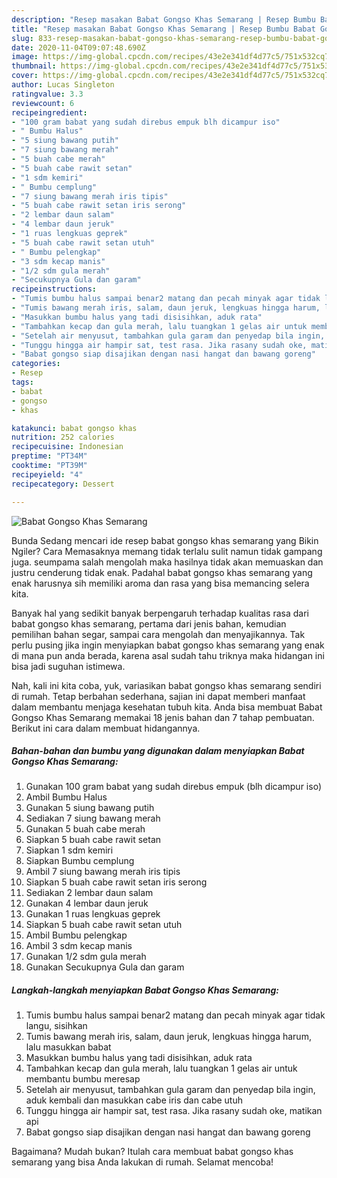 ```yaml
---
description: "Resep masakan Babat Gongso Khas Semarang | Resep Bumbu Babat Gongso Khas Semarang Yang Enak Banget"
title: "Resep masakan Babat Gongso Khas Semarang | Resep Bumbu Babat Gongso Khas Semarang Yang Enak Banget"
slug: 833-resep-masakan-babat-gongso-khas-semarang-resep-bumbu-babat-gongso-khas-semarang-yang-enak-banget
date: 2020-11-04T09:07:48.690Z
image: https://img-global.cpcdn.com/recipes/43e2e341df4d77c5/751x532cq70/babat-gongso-khas-semarang-foto-resep-utama.jpg
thumbnail: https://img-global.cpcdn.com/recipes/43e2e341df4d77c5/751x532cq70/babat-gongso-khas-semarang-foto-resep-utama.jpg
cover: https://img-global.cpcdn.com/recipes/43e2e341df4d77c5/751x532cq70/babat-gongso-khas-semarang-foto-resep-utama.jpg
author: Lucas Singleton
ratingvalue: 3.3
reviewcount: 6
recipeingredient:
- "100 gram babat yang sudah direbus empuk blh dicampur iso"
- " Bumbu Halus"
- "5 siung bawang putih"
- "7 siung bawang merah"
- "5 buah cabe merah"
- "5 buah cabe rawit setan"
- "1 sdm kemiri"
- " Bumbu cemplung"
- "7 siung bawang merah iris tipis"
- "5 buah cabe rawit setan iris serong"
- "2 lembar daun salam"
- "4 lembar daun jeruk"
- "1 ruas lengkuas geprek"
- "5 buah cabe rawit setan utuh"
- " Bumbu pelengkap"
- "3 sdm kecap manis"
- "1/2 sdm gula merah"
- "Secukupnya Gula dan garam"
recipeinstructions:
- "Tumis bumbu halus sampai benar2 matang dan pecah minyak agar tidak langu, sisihkan"
- "Tumis bawang merah iris, salam, daun jeruk, lengkuas hingga harum, lalu masukkan babat"
- "Masukkan bumbu halus yang tadi disisihkan, aduk rata"
- "Tambahkan kecap dan gula merah, lalu tuangkan 1 gelas air untuk membantu bumbu meresap"
- "Setelah air menyusut, tambahkan gula garam dan penyedap bila ingin, aduk kembali dan masukkan cabe iris dan cabe utuh"
- "Tunggu hingga air hampir sat, test rasa. Jika rasany sudah oke, matikan api"
- "Babat gongso siap disajikan dengan nasi hangat dan bawang goreng"
categories:
- Resep
tags:
- babat
- gongso
- khas

katakunci: babat gongso khas 
nutrition: 252 calories
recipecuisine: Indonesian
preptime: "PT34M"
cooktime: "PT39M"
recipeyield: "4"
recipecategory: Dessert

---
```



![Babat Gongso Khas Semarang](https://img-global.cpcdn.com/recipes/43e2e341df4d77c5/751x532cq70/babat-gongso-khas-semarang-foto-resep-utama.jpg)

Bunda Sedang mencari ide resep babat gongso khas semarang yang Bikin Ngiler? Cara Memasaknya memang tidak terlalu sulit namun tidak gampang juga. seumpama salah mengolah maka hasilnya tidak akan memuaskan dan justru cenderung tidak enak. Padahal babat gongso khas semarang yang enak harusnya sih memiliki aroma dan rasa yang bisa memancing selera kita.

Banyak hal yang sedikit banyak berpengaruh terhadap kualitas rasa dari babat gongso khas semarang, pertama dari jenis bahan, kemudian pemilihan bahan segar, sampai cara mengolah dan menyajikannya. Tak perlu pusing jika ingin menyiapkan babat gongso khas semarang yang enak di mana pun anda berada, karena asal sudah tahu triknya maka hidangan ini bisa jadi suguhan istimewa.




Nah, kali ini kita coba, yuk, variasikan babat gongso khas semarang sendiri di rumah. Tetap berbahan sederhana, sajian ini dapat memberi manfaat dalam membantu menjaga kesehatan tubuh kita. Anda bisa membuat Babat Gongso Khas Semarang memakai 18 jenis bahan dan 7 tahap pembuatan. Berikut ini cara dalam membuat hidangannya.

<!--inarticleads1-->

##### Bahan-bahan dan bumbu yang digunakan dalam menyiapkan Babat Gongso Khas Semarang:

1. Gunakan 100 gram babat yang sudah direbus empuk (blh dicampur iso)
1. Ambil  Bumbu Halus
1. Gunakan 5 siung bawang putih
1. Sediakan 7 siung bawang merah
1. Gunakan 5 buah cabe merah
1. Siapkan 5 buah cabe rawit setan
1. Siapkan 1 sdm kemiri
1. Siapkan  Bumbu cemplung
1. Ambil 7 siung bawang merah iris tipis
1. Siapkan 5 buah cabe rawit setan iris serong
1. Sediakan 2 lembar daun salam
1. Gunakan 4 lembar daun jeruk
1. Gunakan 1 ruas lengkuas geprek
1. Siapkan 5 buah cabe rawit setan utuh
1. Ambil  Bumbu pelengkap
1. Ambil 3 sdm kecap manis
1. Gunakan 1/2 sdm gula merah
1. Gunakan Secukupnya Gula dan garam




<!--inarticleads2-->

##### Langkah-langkah menyiapkan Babat Gongso Khas Semarang:

1. Tumis bumbu halus sampai benar2 matang dan pecah minyak agar tidak langu, sisihkan
1. Tumis bawang merah iris, salam, daun jeruk, lengkuas hingga harum, lalu masukkan babat
1. Masukkan bumbu halus yang tadi disisihkan, aduk rata
1. Tambahkan kecap dan gula merah, lalu tuangkan 1 gelas air untuk membantu bumbu meresap
1. Setelah air menyusut, tambahkan gula garam dan penyedap bila ingin, aduk kembali dan masukkan cabe iris dan cabe utuh
1. Tunggu hingga air hampir sat, test rasa. Jika rasany sudah oke, matikan api
1. Babat gongso siap disajikan dengan nasi hangat dan bawang goreng




Bagaimana? Mudah bukan? Itulah cara membuat babat gongso khas semarang yang bisa Anda lakukan di rumah. Selamat mencoba!
